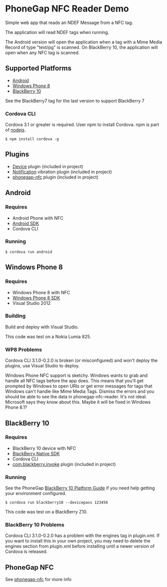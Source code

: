 # PhoneGap NFC Reader Demo

Simple web app that reads an NDEF Message from a NFC tag. 

The application will read NDEF tags when running.

The Android version will open the application when a tag with a Mime Media Record of type "text/pg" is scanned. On BlackBerry 10, the application will open when any NFC tag is scanned.

## Supported Platforms
 
 * [Android](#android)
 * [Windows Phone 8](#windows-phone-8)
 * [BlackBerry 10](#blackberry-10)

See the BlackBerry7 tag for the last version to support BlackBerry 7

### Cordova CLI

Cordova 3.1 or greater is required. User npm to install Cordova. npm is part of [nodejs](http://nodejs.org).

    $ npm install cordova -g
 
## Plugins 

* [Device](http://docs.phonegap.com/en/3.1.0/cordova_device_device.md.html#Device) plugin (included in project)
* [Notification](http://docs.phonegap.com/en/3.1.0/cordova_notification_notification.md.html#Notification) vibration plugin (included in project)
* [phonegap-nfc](https://github.com/chariotsolutions/phonegap-nfc) plugin (included in project)
 
## Android

### Requires 

* Android Phone with NFC
* [Android SDK](http://developer.android.com/sdk/index.html)
* Cordova CLI

### Running

	$ cordova run android

## Windows Phone 8

### Requires 

* Windows Phone 8 with NFC 
* [Windows Phone 8 SDK](http://dev.windowsphone.com/en-us/downloadsdk)
* Visual Studio 2012

### Building

Build and deploy with Visual Studio.

This code was test on a Nokia Lumia 825.	

### WP8 Problems

Cordova CLI 3.1.0-0.2.0 is broken (or misconfigured) and won't deploy the plugins, use Visual Studio to deploy.

Windows Phone NFC support is sketchy. Windows wants to grab and handle all NFC tags before the app does. This means that you'll get prompted by Windows to open URIs or get error messages for tags that Windows can't handle like Mime Media Tags. Dismiss the errors and you should be able to see the data in phonegap-nfc-reader. It's not ideal. Microsoft says they know about this. Maybe it will be fixed in Windows Phone 8.1?

## BlackBerry 10

### Requires 

* BlackBerry 10 device with NFC 
* [BlackBerry Native SDK](http://developer.blackberry.com/native/download/)
* Cordova CLI
* [com.blackberry.invoke](http://plugins.cordova.io/#/com.blackberry.invoke) plugin (included in project)

### Running

See the PhoneGap [BlackBerry 10 Platform Guide](http://docs.phonegap.com/en/3.1.0/guide_platforms_blackberry10_index.md.html#BlackBerry%2010%20Platform%20Guide) if you need help getting your environment configured.

	$ cordova run blackberry10 --devicepass 123456
	
This code was test on a BlackBerry Z10.

### BlackBerry 10 Problems

Cordova CLI 3.1.0-0.2.0 has a problem with the engines tag in plugin.xml. If you want to install this in your own project, you may need to delete the engines section from plugin.xml before installing until a newer version of Cordova is released.

## PhoneGap NFC

See [phonegap-nfc](https://github.com/chariotsolutions/phonegap-nfc) for more info

